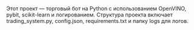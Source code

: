 <!-- Use this file to provide workspace-specific custom instructions to Copilot. For more details, visit https://code.visualstudio.com/docs/copilot/copilot-customization#_use-a-githubcopilotinstructionsmd-file -->

Этот проект — торговый бот на Python с использованием OpenVINO, pybit, scikit-learn и логированием. Структура проекта включает trading_system.py, config.json, requirements.txt и папку logs для логов.
